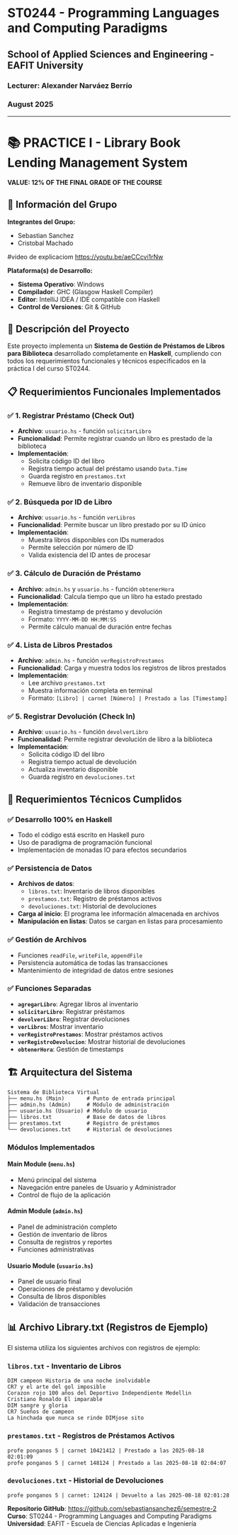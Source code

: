 # ST0244 - Programming Languages and Computing Paradigms
## School of Applied Sciences and Engineering - EAFIT University
### Lecturer: Alexander Narváez Berrío
### August 2025

---

# 📚 PRACTICE I - Library Book Lending Management System
**VALUE: 12% OF THE FINAL GRADE OF THE COURSE**


## 👥 Información del Grupo

**Integrantes del Grupo:**
- Sebastian Sanchez
- Cristobal Machado

#video de explicaciom 
https://youtu.be/aeCCcvi1rNw

**Plataforma(s) de Desarrollo:**
- **Sistema Operativo**: Windows
- **Compilador**: GHC (Glasgow Haskell Compiler)
- **Editor**: IntelliJ IDEA / IDE compatible con Haskell
- **Control de Versiones**: Git & GitHub

## 🎯 Descripción del Proyecto

Este proyecto implementa un **Sistema de Gestión de Préstamos de Libros para Biblioteca** desarrollado completamente en **Haskell**, cumpliendo con todos los requerimientos funcionales y técnicos especificados en la práctica I del curso ST0244.

## 📋 Requerimientos Funcionales Implementados

### ✅ 1. Registrar Préstamo (Check Out)
- **Archivo**: `usuario.hs` - función `solicitarLibro`
- **Funcionalidad**: Permite registrar cuando un libro es prestado de la biblioteca
- **Implementación**: 
  - Solicita código ID del libro
  - Registra tiempo actual del préstamo usando `Data.Time`
  - Guarda registro en `prestamos.txt`
  - Remueve libro de inventario disponible

### ✅ 2. Búsqueda por ID de Libro
- **Archivo**: `usuario.hs` - función `verLibros`
- **Funcionalidad**: Permite buscar un libro prestado por su ID único
- **Implementación**:
  - Muestra libros disponibles con IDs numerados
  - Permite selección por número de ID
  - Valida existencia del ID antes de procesar

### ✅ 3. Cálculo de Duración de Préstamo
- **Archivo**: `admin.hs` y `usuario.hs` - función `obtenerHora`
- **Funcionalidad**: Calcula tiempo que un libro ha estado prestado
- **Implementación**:
  - Registra timestamp de préstamo y devolución
  - Formato: `YYYY-MM-DD HH:MM:SS`
  - Permite cálculo manual de duración entre fechas

### ✅ 4. Lista de Libros Prestados
- **Archivo**: `admin.hs` - función `verRegistroPrestamos`
- **Funcionalidad**: Carga y muestra todos los registros de libros prestados
- **Implementación**:
  - Lee archivo `prestamos.txt`
  - Muestra información completa en terminal
  - Formato: `[Libro] | carnet [Número] | Prestado a las [Timestamp]`

### ✅ 5. Registrar Devolución (Check In)
- **Archivo**: `usuario.hs` - función `devolverLibro`
- **Funcionalidad**: Permite registrar devolución de libro a la biblioteca
- **Implementación**:
  - Solicita código ID del libro
  - Registra tiempo actual de devolución
  - Actualiza inventario disponible
  - Guarda registro en `devoluciones.txt`

## 🔧 Requerimientos Técnicos Cumplidos

### ✅ Desarrollo 100% en Haskell
- Todo el código está escrito en Haskell puro
- Uso de paradigma de programación funcional
- Implementación de monadas IO para efectos secundarios

### ✅ Persistencia de Datos
- **Archivos de datos**:
  - `libros.txt`: Inventario de libros disponibles
  - `prestamos.txt`: Registro de préstamos activos
  - `devoluciones.txt`: Historial de devoluciones
- **Carga al inicio**: El programa lee información almacenada en archivos
- **Manipulación en listas**: Datos se cargan en listas para procesamiento

### ✅ Gestión de Archivos
- Funciones `readFile`, `writeFile`, `appendFile`
- Persistencia automática de todas las transacciones
- Mantenimiento de integridad de datos entre sesiones

### ✅ Funciones Separadas
- **`agregarLibro`**: Agregar libros al inventario
- **`solicitarLibro`**: Registrar préstamos
- **`devolverLibro`**: Registrar devoluciones
- **`verLibros`**: Mostrar inventario
- **`verRegistroPrestamos`**: Mostrar préstamos activos
- **`verRegistroDevolucion`**: Mostrar historial de devoluciones
- **`obtenerHora`**: Gestión de timestamps

## 🏗️ Arquitectura del Sistema

```
Sistema de Biblioteca Virtual
├── menu.hs (Main)       # Punto de entrada principal
├── admin.hs (Admin)     # Módulo de administración
├── usuario.hs (Usuario) # Módulo de usuario
├── libros.txt           # Base de datos de libros
├── prestamos.txt        # Registro de préstamos
└── devoluciones.txt     # Historial de devoluciones
```

### Módulos Implementados

#### **Main Module** (`menu.hs`)
- Menú principal del sistema
- Navegación entre paneles de Usuario y Administrador
- Control de flujo de la aplicación

#### **Admin Module** (`admin.hs`)
- Panel de administración completo
- Gestión de inventario de libros
- Consulta de registros y reportes
- Funciones administrativas

#### **Usuario Module** (`usuario.hs`)
- Panel de usuario final
- Operaciones de préstamo y devolución
- Consulta de libros disponibles
- Validación de transacciones

## 📊 Archivo Library.txt (Registros de Ejemplo)

El sistema utiliza los siguientes archivos con registros de ejemplo:

### `libros.txt` - Inventario de Libros
```
DIM campeon Historia de una noche inolvidable
CR7 y el arte del gol imposible
Corazon rojo 100 años del Deportivo Independiente Medellin
Cristiano Ronaldo El imparable
DIM sangre y gloria
CR7 Sueños de campeon
La hinchada que nunca se rinde DIMjose sito
```

### `prestamos.txt` - Registros de Préstamos Activos
```
profe ponganos 5 | carnet 10421412 | Prestado a las 2025-08-18 02:01:09
profe ponganos 5 | carnet 148124 | Prestado a las 2025-08-18 02:04:07
```

### `devoluciones.txt` - Historial de Devoluciones
```
profe ponganos 5 | carnet: 124124 | Devuelto a las 2025-08-18 02:01:28
```

**Repositorio GitHub**: https://github.com/sebastiansanchez6/semestre-2  
**Curso**: ST0244 - Programming Languages and Computing Paradigms  
**Universidad**: EAFIT - Escuela de Ciencias Aplicadas e Ingeniería  

